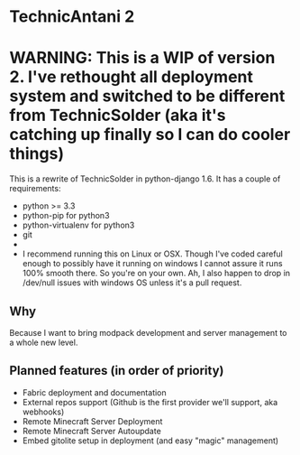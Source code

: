 # TechnicAntani 2

# WARNING: This is a WIP of version 2. I've rethought all deployment system and switched to be different from TechnicSolder (aka it's catching up finally so I can do cooler things)

This is a rewrite of TechnicSolder in python-django 1.6. It has a couple of requirements:
 * python >= 3.3
 * python-pip for python3
 * python-virtualenv for python3
 * git
 *
 * I recommend running this on Linux or OSX. Though I've coded careful enough to possibly have it running on windows
 I cannot assure it runs 100% smooth there. So you're on your own. Ah, I also happen to drop in /dev/null issues with
 windows OS unless it's a pull request.  

## Why
Because I want to bring modpack development and server management to a whole new level.

## Planned features (in order of priority)
 * Fabric deployment and documentation
 * External repos support (Github is the first provider we'll support, aka webhooks)
 * Remote Minecraft Server Deployment
 * Remote Minecraft Server Autoupdate
 * Embed gitolite setup in deployment (and easy "magic" management)